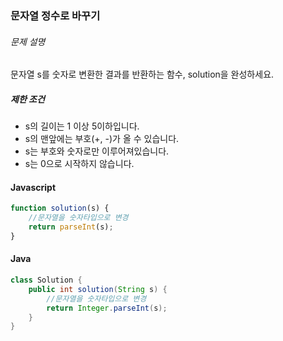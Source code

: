 ### 문자열 정수로 바꾸기

###### 문제 설명

문자열 s를 숫자로 변환한 결과를 반환하는 함수, solution을 완성하세요.

##### 제한 조건

- s의 길이는 1 이상 5이하입니다.
- s의 맨앞에는 부호(+, -)가 올 수 있습니다.
- s는 부호와 숫자로만 이루어져있습니다.
- s는 0으로 시작하지 않습니다.



#### Javascript

~~~js
function solution(s) {
    //문자열을 숫자타입으로 변경
    return parseInt(s);
}
~~~



#### Java

~~~java
class Solution {
    public int solution(String s) {
        //문자열을 숫자타입으로 변경
        return Integer.parseInt(s);
    }
}
~~~


